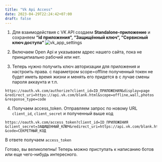 ```yaml
---
title: "Vk Api Access"
date: 2023-04-29T22:24:42+07:00
draft: false
---
```



1. Для взаимодействия с VK API создаем **Standalone-приложение** и сохраняем **“id приложения“, “Защищённый ключ“, “Сервисный ключ доступа“**
![vk_app_settings](/vk_app_settings_2023_04_28.png)

2. Включаем Open Api и указываем адрес нашего сайта, пока не принципиально рабочий или нет.

3. Теперь нужно получить ключ авторизации для приложения и настроить права. с параметром scope=offline полученный токен не будет иметь время жизни и менять его придется в с лучае смены пароля аккаунта и т.п. 

```
https://oauth.vk.com/authorize?client_id=ID_ПРИЛОЖЕНИЯ&display=page
&redirect_uri=https://api.vk.com/blank.html&scope=offline,wall,photos
&response_type=code
```

4. Получаем access_token. Отправляем запрос по новому URL  `client_id`, `client_secret` и полученный выше код

```
https://oauth.vk.com/access_token?client_id=ID_ПРИЛОЖЕНИЯ
&client_secret=ЗАЩИЩЕННЫЙ_КЛЮЧ&redirect_uri=https://api.vk.com/blank.html
&code=СЕКРЕТНЫЙ_КОД
```

В ответе получаем `access_token`

Готово, вы великолепны!
Теперь можно приступать к написанию ботов или еще чего-нибудь интересного.
